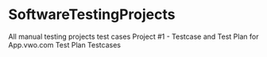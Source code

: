 # SoftwareTestingProjects
All manual testing projects test cases
Project #1 - Testcase and Test Plan for App.vwo.com
Test Plan
Testcases
